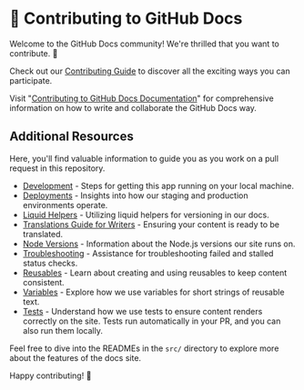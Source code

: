 # 🚀 Contributing to GitHub Docs

Welcome to the GitHub Docs community! We're thrilled that you want to contribute. :sparkling_heart:

Check out our [Contributing Guide](../CONTRIBUTING.md) to discover all the exciting ways you can participate.

Visit "[Contributing to GitHub Docs Documentation](https://docs.github.com/en/contributing)" for comprehensive information on how to write and collaborate the GitHub Docs way.

## Additional Resources

Here, you'll find valuable information to guide you as you work on a pull request in this repository.

- [Development](./development.md) - Steps for getting this app running on your local machine.
- [Deployments](./deployments.md) - Insights into how our staging and production environments operate.
- [Liquid Helpers](./liquid-helpers.md) - Utilizing liquid helpers for versioning in our docs.
- [Translations Guide for Writers](./translations-for-writers.md) - Ensuring your content is ready to be translated.
- [Node Versions](./node-versions.md) - Information about the Node.js versions our site runs on.
- [Troubleshooting](./troubleshooting.md) - Assistance for troubleshooting failed and stalled status checks.
- [Reusables](https://docs.github.com/en/contributing/writing-for-github-docs/creating-reusable-content#about-reusables) - Learn about creating and using reusables to keep content consistent.
- [Variables](https://docs.github.com/en/contributing/writing-for-github-docs/creating-reusable-content#about-variables) - Explore how we use variables for short strings of reusable text.
- [Tests](/tests/README.md) - Understand how we use tests to ensure content renders correctly on the site. Tests run automatically in your PR, and you can also run them locally.

Feel free to dive into the READMEs in the `src/` directory to explore more about the features of the docs site.

Happy contributing! 🌟
